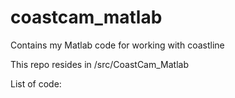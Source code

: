 # coastcam_matlab
Contains my Matlab code for working with coastline

This repo resides in /src/CoastCam_Matlab

List of code:
